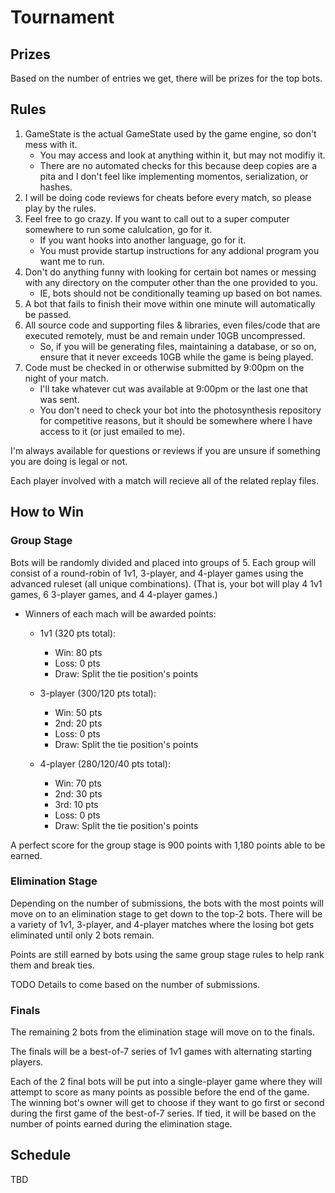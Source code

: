 # Tournament

## Prizes

Based on the number of entries we get, there will be prizes for the top bots.

## Rules

1. GameState is the actual GameState used by the game engine, so don't mess with it.
   - You may access and look at anything within it, but may not modifiy it.
   - There are no automated checks for this because deep copies are a pita and I don't feel like implementing momentos, serialization, or hashes.
2. I will be doing code reviews for cheats before every match, so please play by the rules.
3. Feel free to go crazy. If you want to call out to a super computer somewhere to run some calulcation, go for it.
   - If you want hooks into another language, go for it.
   - You must provide startup instructions for any addional program you want me to run.
4. Don't do anything funny with looking for certain bot names or messing with any directory on the computer other than the one provided to you.
   - IE, bots should not be conditionally teaming up based on bot names.
5. A bot that fails to finish their move within one minute will automatically be passed.
6. All source code and supporting files & libraries, even files/code that are executed remotely, must be and remain under 10GB uncompressed.
   - So, if you will be generating files, maintaining a database, or so on, ensure that it never exceeds 10GB while the game is being played.
7. Code must be checked in or otherwise submitted by 9:00pm on the night of your match.
   - I'll take whatever cut was available at 9:00pm or the last one that was sent.
   - You don't need to check your bot into the photosynthesis repository for competitive reasons, but it should be somewhere where I have access to it (or just emailed to me).

I'm always available for questions or reviews if you are unsure if something
you are doing is legal or not.

Each player involved with a match will recieve all of the related replay files.

## How to Win

### Group Stage

Bots will be randomly divided and placed into groups of 5.
Each group will consist of a round-robin of 1v1, 3-player, and 4-player games using the advanced ruleset (all unique combinations).
(That is, your bot will play 4 1v1 games, 6 3-player games, and 4 4-player games.)

- Winners of each mach will be awarded points:
  - 1v1 (320 pts total):
    - Win:  80 pts
    - Loss:  0 pts
    - Draw: Split the tie position's points

  - 3-player (300/120 pts total):
    - Win:  50 pts
    - 2nd:  20 pts
    - Loss:  0 pts
    - Draw: Split the tie position's points

  - 4-player (280/120/40 pts total):
    - Win:  70 pts
    - 2nd:  30 pts
    - 3rd:  10 pts
    - Loss:  0 pts
    - Draw: Split the tie position's points

A perfect score for the group stage is 900 points with 1,180 points able to be earned.

### Elimination Stage

Depending on the number of submissions, the bots with the most points will move on to an elimination stage to get down to the top-2 bots.
There will be a variety of 1v1, 3-player, and 4-player matches where the losing bot gets eliminated until only 2 bots remain.

Points are still earned by bots using the same group stage rules to help rank them and break ties.

TODO Details to come based on the number of submissions.

### Finals

The remaining 2 bots from the elimination stage will move on to the finals.

The finals will be a best-of-7 series of 1v1 games with alternating starting players.

Each of the 2 final bots will be put into a single-player game where they will attempt to score as many points as possible before the end of the game.
The winning bot's owner will get to choose if they want to go first or second during the first game of the best-of-7 series.
If tied, it will be based on the number of points earned during the elimination stage.

## Schedule

TBD
